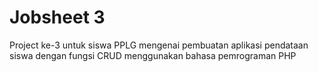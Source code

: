 <h1>Jobsheet 3</h1>
Project ke-3 untuk siswa PPLG mengenai pembuatan aplikasi pendataan siswa dengan fungsi CRUD menggunakan bahasa pemrograman PHP 
